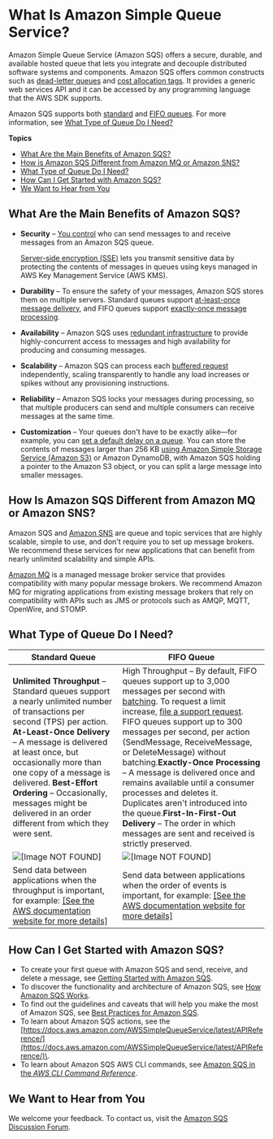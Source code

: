 # What Is Amazon Simple Queue Service?<a name="welcome"></a>

Amazon Simple Queue Service \(Amazon SQS\) offers a secure, durable, and available hosted queue that lets you integrate and decouple distributed software systems and components\. Amazon SQS offers common constructs such as [dead\-letter queues](sqs-dead-letter-queues.md) and [cost allocation tags](sqs-queue-tags.md)\. It provides a generic web services API and it can be accessed by any programming language that the AWS SDK supports\.

Amazon SQS supports both [standard](standard-queues.md) and [FIFO queues](FIFO-queues.md)\. For more information, see [What Type of Queue Do I Need?](#sqs-queue-types)

**Topics**
+ [What Are the Main Benefits of Amazon SQS?](#sqs-benefits)
+ [How is Amazon SQS Different from Amazon MQ or Amazon SNS?](#sqs-difference-from-amazon-mq-sns)
+ [What Type of Queue Do I Need?](#sqs-queue-types)
+ [How Can I Get Started with Amazon SQS?](#get-started)
+ [We Want to Hear from You](#sqs-we-want-to-hear-from-you)

## What Are the Main Benefits of Amazon SQS?<a name="sqs-benefits"></a>
+ **Security** – [You control](sqs-authentication-and-access-control.md) who can send messages to and receive messages from an Amazon SQS queue\.

  [Server\-side encryption \(SSE\)](sqs-server-side-encryption.md) lets you transmit sensitive data by protecting the contents of messages in queues using keys managed in AWS Key Management Service \(AWS KMS\)\.
+ **Durability** – To ensure the safety of your messages, Amazon SQS stores them on multiple servers\. Standard queues support [at\-least\-once message delivery](standard-queues.md#standard-queues-at-least-once-delivery), and FIFO queues support [exactly\-once message processing](FIFO-queues.md#FIFO-queues-exactly-once-processing)\.
+ **Availability** – Amazon SQS uses [redundant infrastructure](sqs-basic-architecture.md) to provide highly\-concurrent access to messages and high availability for producing and consuming messages\. 
+ **Scalability** – Amazon SQS can process each [buffered request](sqs-client-side-buffering-request-batching.md) independently, scaling transparently to handle any load increases or spikes without any provisioning instructions\.
+ **Reliability** – Amazon SQS locks your messages during processing, so that multiple producers can send and multiple consumers can receive messages at the same time\. 
+ **Customization** – Your queues don't have to be exactly alike—for example, you can [set a default delay on a queue](sqs-delay-queues.md)\. You can store the contents of messages larger than 256 KB [using Amazon Simple Storage Service \(Amazon S3\)](sqs-s3-messages.md) or Amazon DynamoDB, with Amazon SQS holding a pointer to the Amazon S3 object, or you can split a large message into smaller messages\.

## How Is Amazon SQS Different from Amazon MQ or Amazon SNS?<a name="sqs-difference-from-amazon-mq-sns"></a>

Amazon SQS and [Amazon SNS](https://aws.amazon.com/sns/) are queue and topic services that are highly scalable, simple to use, and don't require you to set up message brokers\. We recommend these services for new applications that can benefit from nearly unlimited scalability and simple APIs\.

[Amazon MQ](https://aws.amazon.com/amazon-mq/) is a managed message broker service that provides compatibility with many popular message brokers\. We recommend Amazon MQ for migrating applications from existing message brokers that rely on compatibility with APIs such as JMS or protocols such as AMQP, MQTT, OpenWire, and STOMP\.

## What Type of Queue Do I Need?<a name="sqs-queue-types"></a>


| Standard Queue | FIFO Queue | 
| --- | --- | 
|  **Unlimited Throughput** – Standard queues support a nearly unlimited number of transactions per second \(TPS\) per action\. **At\-Least\-Once Delivery** – A message is delivered at least once, but occasionally more than one copy of a message is delivered\. **Best\-Effort Ordering** – Occasionally, messages might be delivered in an order different from which they were sent\.  | High Throughput – By default, FIFO queues support up to 3,000 messages per second with [batching](sqs-batch-api-actions.md)\. To request a limit increase, [file a support request](https://console.aws.amazon.com/support/home#/case/create?issueType=service-limit-increase&limitType=service-code-sqs)\. FIFO queues support up to 300 messages per second, per action \(SendMessage, ReceiveMessage, or DeleteMessage\) without batching\.**Exactly\-Once Processing** – A message is delivered once and remains available until a consumer processes and deletes it\. Duplicates aren't introduced into the queue\.**First\-In\-First\-Out Delivery** – The order in which messages are sent and received is strictly preserved\. | 
|  ![\[Image NOT FOUND\]](http://docs.aws.amazon.com/AWSSimpleQueueService/latest/SQSDeveloperGuide/images/sqs-what-is-sqs-standard-queue-diagram.png)  |  ![\[Image NOT FOUND\]](http://docs.aws.amazon.com/AWSSimpleQueueService/latest/SQSDeveloperGuide/images/sqs-what-is-sqs-fifo-queue-diagram.png)  | 
|  Send data between applications when the throughput is important, for example: [\[See the AWS documentation website for more details\]](http://docs.aws.amazon.com/AWSSimpleQueueService/latest/SQSDeveloperGuide/welcome.html)  |  Send data between applications when the order of events is important, for example: [\[See the AWS documentation website for more details\]](http://docs.aws.amazon.com/AWSSimpleQueueService/latest/SQSDeveloperGuide/welcome.html)  | 

## How Can I Get Started with Amazon SQS?<a name="get-started"></a>
+ To create your first queue with Amazon SQS and send, receive, and delete a message, see [Getting Started with Amazon SQS](sqs-getting-started.md)\.
+ To discover the functionality and architecture of Amazon SQS, see [How Amazon SQS Works](sqs-how-it-works.md)\.
+ To find out the guidelines and caveats that will help you make the most of Amazon SQS, see [Best Practices for Amazon SQS](sqs-best-practices.md)\.
+ To learn about Amazon SQS actions, see the [https://docs.aws.amazon.com/AWSSimpleQueueService/latest/APIReference/](https://docs.aws.amazon.com/AWSSimpleQueueService/latest/APIReference/)\.
+ To learn about Amazon SQS AWS CLI commands, see [Amazon SQS in the *AWS CLI Command Reference*](https://docs.aws.amazon.com/cli/latest/reference/sqs/index.html)\.

## We Want to Hear from You<a name="sqs-we-want-to-hear-from-you"></a>

We welcome your feedback\. To contact us, visit the [Amazon SQS Discussion Forum](https://forums.aws.amazon.com/forum.jspa?forumID=12)\.